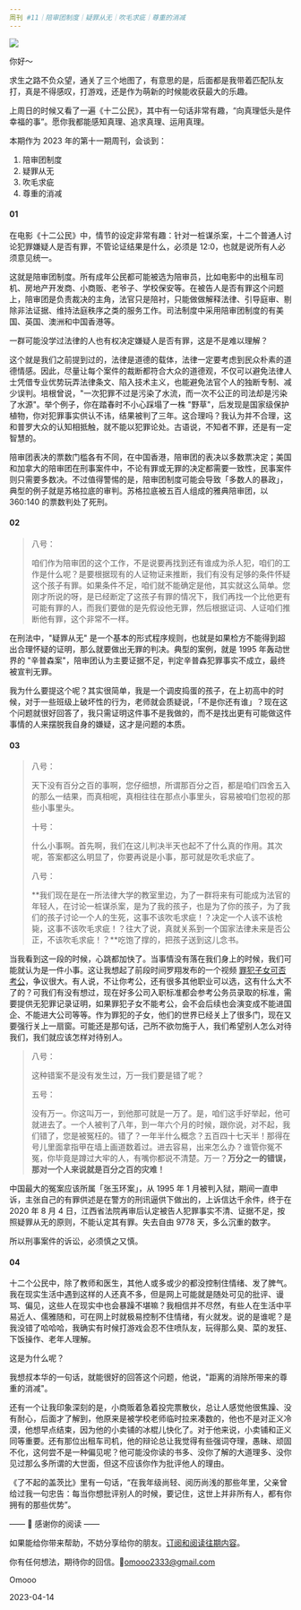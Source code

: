 ```yaml
---
周刊 #11｜陪审团制度｜疑罪从无｜吹毛求疵｜尊重的消减
---
```


![](https://s2.loli.net/2023/04/13/DjK3c19tgOnNv4a.jpg)

你好～

求生之路不负众望，通关了三个地图了，有意思的是，后面都是我带着匹配队友打，真是不得感叹，打游戏，还是作为萌新的时候能收获最大的乐趣。

上周日的时候又看了一遍《十二公民》，其中有一句话非常有趣，“向真理低头是件幸福的事”。愿你我都能感知真理、追求真理、运用真理。

本期作为 2023 年的第十一期周刊，会谈到：

1. 陪审团制度
2. 疑罪从无
3. 吹毛求疵
4. 尊重的消减


#### 01

在电影《十二公民》中，情节的设定非常有趣：针对一桩谋杀案，十二个普通人讨论犯罪嫌疑人是否有罪，不管论证结果是什么，必须是 12:0，也就是说所有人必须意见统一。

这就是陪审团制度。所有成年公民都可能被选为陪审员，比如电影中的出租车司机、房地产开发商、小商贩、老爷子、学校保安等。在被告人是否有罪这个问题上，陪审团是负责裁决的主角，法官只是陪衬，只能做做解释法律、引导庭审、剔除非法证据、维持法庭秩序之类的服务工作。司法制度中采用陪审团制度的有美国、英国、澳洲和中国香港等。

一群可能没学过法律的人也有权决定嫌疑人是否有罪，这是不是难以理解？

这个就是我们之前提到过的，法律是道德的载体，法律一定要考虑到民众朴素的道德情感。因此，尽量让每个案件的裁断都符合大众的道德观，不仅可以避免法律人士凭借专业优势玩弄法律条文、陷入技术主义，也能避免法官个人的独断专制、减少误判。培根曾说，"一次犯罪不过是污染了水流，而一次不公正的司法却是污染了水源"。举个例子，你在踏春时不小心踩塌了一株 "野草"，后发现是国家级保护植物，你对犯罪事实供认不讳，结果被判了三年。这合理吗？我认为并不合理，这和普罗大众的认知相抵触，就不能以犯罪论处。古语说，不知者不罪，还是有一定智慧的。

陪审团表决的票数门槛各有不同，在中国香港，陪审团的表决以多数票决定；美国和加拿大的陪审团在刑事案件中，不论有罪或无罪的决定都需要一致性，民事案件则只需要多数决。不过值得警惕的是，陪审团制度可能会导致「多数人的暴政」，典型的例子就是苏格拉底的审判。苏格拉底被五百人组成的雅典陪审团，以 360:140 的票数判处了死刑。

#### 02

> 八号：
>
> 咱们作为陪审团的这个工作，不是说要再找到还有谁成为杀人犯，咱们的工作是什么呢？是要根据现有的人证物证来推断，我们有没有足够的条件怀疑这个孩子有罪。如果条件不足，咱们就不能确定是他，其实就这么简单。您刚才所说的呀，是已经断定了这孩子有罪的情况下，我们再找一个比他更有可能有罪的人，而我们要做的是先假设他无罪，然后根据证词、人证咱们推断他有罪，这个非常不一样。

在刑法中，"疑罪从无" 是一个基本的形式程序规则，也就是如果检方不能得到超出合理怀疑的证明，那么就要做出无罪的判决。典型的案例，就是 1995 年轰动世界的 "辛普森案"，陪审团认为主要证据不足，判定辛普森犯罪事实不成立，最终被宣判无罪。

我为什么要提这个呢？其实很简单，我是一个调皮捣蛋的孩子，在上初高中的时候，对于一些班级上破坏性的行为，老师就会质疑说，「不是你还有谁」？现在这个问题就很好回答了，我只需证明这件事不是我做的，而不是找出更有可能做这件事情的人来摆脱我自身的嫌疑，这才是问题的本质。

#### 03

> 八号：
>
> 天下没有百分之百的事啊，您仔细想，所谓那百分之百，都是咱们四舍五入的那么一结果，而真相呢，真相往往在那点小事里头，容易被咱们忽视的那些小事里头。
>
> 十号：
>
> 什么小事啊。首先啊，我们在这儿判决半天也起不了什么真的作用。其次呢，答案都这么明显了，你要再说是小事，那可就是吹毛求疵了。
>
> 八号：
>
> **我们现在是在一所法律大学的教室里边，为了一群将来有可能成为法官的年轻人，在讨论一桩谋杀案，是为了我的孩子，也是为了你的孩子，为了我们的孩子讨论一个人的生死，这事不该吹毛求疵！？决定一个人该不该枪毙，这事不该吹毛求疵！？往大了说，真就关系到一个国家法律未来是否公正，不该吹毛求疵！？**吃饱了撑的，把孩子送到这儿念书。 

当我看到这一段的时候，心跳都加快了。当事情没有落在我们身上的时候，我们可能就认为是一件小事。这让我想起了前段时间罗翔发布的一个视频 [罪犯子女可否考公](https://www.bilibili.com/video/BV1ns4y1o7bD)，争议很大。有人说，不让你考公，还有很多其他职业可以选，这有什么大不了的？可我们有没有想过，现在好多公司入职标准都会参考公务员录取的标准，需要提供无犯罪记录证明，如果罪犯子女不能考公，会不会后续也会演变成不能进国企、不能进大公司等等。作为罪犯的子女，他们的世界已经关上了很多门，现在又要强行关上一扇窗。可能还是那句话，己所不欲勿施于人，我们希望别人怎么对待我们，我们就应该怎样对待别人。

>八号：
>
>这种错案不是没有发生过，万一我们要是错了呢？
>
>五号：
>
>没有万一。你这叫万一，到他那可就是一万了。是，咱们这手好举起，他可就进去了。一个人被判了八年，到一年六个月的时候，跟你说，对不起，我们错了，您是被冤枉的。错了？一年半什么概念？五百四十七天半！那得在号儿里面拿指甲在墙上画道数着过。进去容易，出来怎么办？谁管你冤不冤，你毕竟是蹲过大牢的人，有嘴你都说不清楚。万一？**万分之一的错误，那对一个人来说就是百分之百的灾难！**

中国最大的冤案应该所属「张玉环案」，从 1995 年 1 月被判入狱，期间一直申诉，主张自己的有罪供述是在警方的刑讯逼供下做出的，上诉信达千余件，终于在 2020 年 8 月 4 日，江西省法院再审后认定被告人犯罪事实不清、证据不足，按照疑罪从无的原则，不能认定其有罪。失去自由 9778 天，多么沉重的数字。

所以刑事案件的诉讼，必须慎之又慎。

#### 04

十二个公民中，除了教师和医生，其他人或多或少的都没控制住情绪、发了脾气。我在现实生活中遇到这样的人还真不多，但是网上可能就是随处可见的批评、谩骂、偏见，这些人在现实中也会暴躁不堪嘛？我相信并不尽然，有些人在生活中平易近人、儒雅随和，可在网上时就极易控制不住情绪，有火就发。说的是谁呢？是我没错了哈哈哈，我确实有时候打游戏会忍不住喷队友，玩得那么臭、菜的发狂、下饭操作、老年人理解。

这是为什么呢？

我想叔本华的一句话，就能很好的回答这个问题，他说，"距离的消除所带来的尊重的消减"。

还有一个让我印象深刻的是，小商贩着急着投完票散伙，总让人感觉他很焦躁、没有耐心，后面才了解到，他原来是被学校老师临时拉来凑数的，他也不是对正义冷漠，他想早点结束，因为他的小卖铺的冰棍儿快化了。对于他来说，小卖铺和正义同等重要。还有那位出租车司机，他的辩论总让我觉得有些强词夺理，愚昧、顽固不化，这何尝不是一种偏见呢？他可能没你读的书多、没你了解的大道理多、没你见过那么多所谓的大世面，但这不应该你作为批评他人的理由。

《了不起的盖茨比》里有一句话，“在我年级尚轻、阅历尚浅的那些年里，父亲曾给过我一句忠告：每当你想批评别人的时候，要记住，这世上并非所有人，都有你拥有的那些优势”。



—— 💌 感谢你的阅读 ——

如果能给你带来帮助，不妨分享给你的朋友。[订阅和阅读往期内容](https://omooo-android.zhubai.love/)。

你有任何想法，期待你的回信。📮[omooo2333@gmail.com](mailto:omooo2333@gmail.com)

Omooo

2023-04-14
